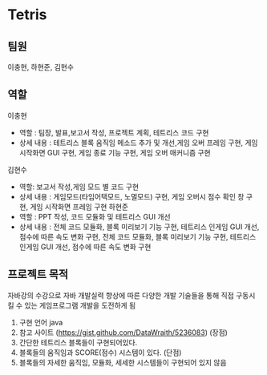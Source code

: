 # Tetris
## 팀원 
이충현, 하현준, 김현수

## 역할

이충현
* 역할 : 팀장, 발표,보고서 작성, 프로젝트 계획, 테트리스 코드 구현
* 상세 내용 : 테트리스 블록 움직임 메소드 추가 및 개선,게임 오버 프레임 구현, 게임 시작화면 GUI 구현, 게임 종료 기능 구현, 게임 오버 매커니즘 구현

김현수
* 역할: 보고서 작성,게임 모드 별 코드 구현
* 상세 내용 : 게임모드(타임어택모드, 노멀모드) 구현, 게임 오버시 점수 확인 창 구현, 게임 시작화면 프레임 구현 
하현준
* 역할 : PPT 작성, 코드 모듈화 및 테트리스 GUI 개선
* 상세 내용 : 전체 코드 모듈화, 블록 미리보기 기능 구현, 테트리스 인게임 GUI 개선, 점수에 따른 속도 변화 구현, 전체 코드 모듈화, 블록 미리보기 기능 구현, 테트리스 인게임 GUI 개선, 점수에 따른 속도 변화 구현

## 프로젝트 목적
자바강의 수강으로 자바 개발실력 향상에 따른 다양한 개발 기술들을 통해 직접 구동시킬 수 있는 게임프로그램 개발을 도전하게 됨

1. 구현 언어
java
2. 참고 사이트 (https://gist.github.com/DataWraith/5236083)
(장점)
1. 간단한 테트리스 블록들이 구현되어있다.
2. 블록들의 움직임과 SCORE(점수) 시스템이 있다.
(단점)
1. 블록들의 자세한 움직임, 모듈화, 세세한 시스템들이 구현되어 있지 않음
